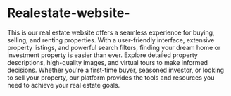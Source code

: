 # Realestate-website-

This is our real estate website offers a seamless experience for buying, selling, and renting properties. With a user-friendly interface, extensive property listings, and powerful search filters, finding your dream home or investment property is easier than ever. Explore detailed property descriptions, high-quality images, and virtual tours to make informed decisions. Whether you're a first-time buyer, seasoned investor, or looking to sell your property, our platform provides the tools and resources you need to achieve your real estate goals.
